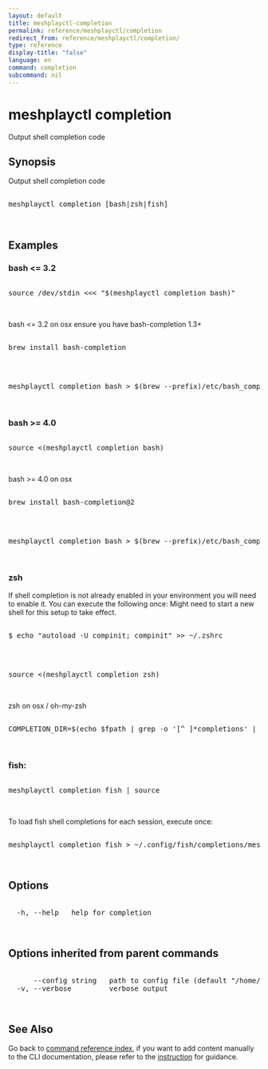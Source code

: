 ```yaml
---
layout: default
title: meshplayctl-completion
permalink: reference/meshplayctl/completion
redirect_from: reference/meshplayctl/completion/
type: reference
display-title: "false"
language: en
command: completion
subcommand: nil
---
```


# meshplayctl completion

Output shell completion code

## Synopsis

Output shell completion code
<pre class='codeblock-pre'>
<div class='codeblock'>
meshplayctl completion [bash|zsh|fish]

</div>
</pre> 

## Examples

### bash <= 3.2
<pre class='codeblock-pre'>
<div class='codeblock'>
source /dev/stdin <<< "$(meshplayctl completion bash)"

</div>
</pre> 

bash <= 3.2 on osx
ensure you have bash-completion 1.3+
<pre class='codeblock-pre'>
<div class='codeblock'>
brew install bash-completion 

</div>
</pre> 

<pre class='codeblock-pre'>
<div class='codeblock'>
meshplayctl completion bash > $(brew --prefix)/etc/bash_completion.d/meshplayctl

</div>
</pre> 

### bash >= 4.0
<pre class='codeblock-pre'>
<div class='codeblock'>
source <(meshplayctl completion bash)

</div>
</pre> 

bash >= 4.0 on osx
<pre class='codeblock-pre'>
<div class='codeblock'>
brew install bash-completion@2

</div>
</pre> 

<pre class='codeblock-pre'>
<div class='codeblock'>
meshplayctl completion bash > $(brew --prefix)/etc/bash_completion.d/meshplayctl

</div>
</pre> 

### zsh
If shell completion is not already enabled in your environment you will need
to enable it.  You can execute the following once:
Might need to start a new shell for this setup to take effect.
<pre class='codeblock-pre'>
<div class='codeblock'>
$ echo "autoload -U compinit; compinit" >> ~/.zshrc

</div>
</pre> 

<pre class='codeblock-pre'>
<div class='codeblock'>
source <(meshplayctl completion zsh)

</div>
</pre> 

zsh on osx / oh-my-zsh
<pre class='codeblock-pre'>
<div class='codeblock'>
COMPLETION_DIR=$(echo $fpath | grep -o '[^ ]*completions' | grep -v cache) && mkdir -p $COMPLETION_DIR && meshplayctl completion zsh > "${COMPLETION_DIR}/_meshplayctl"

</div>
</pre> 

### fish:
<pre class='codeblock-pre'>
<div class='codeblock'>
meshplayctl completion fish | source

</div>
</pre> 

To load fish shell completions for each session, execute once:
<pre class='codeblock-pre'>
<div class='codeblock'>
meshplayctl completion fish > ~/.config/fish/completions/meshplayctl.fish

</div>
</pre> 

## Options

<pre class='codeblock-pre'>
<div class='codeblock'>
  -h, --help   help for completion

</div>
</pre>

## Options inherited from parent commands

<pre class='codeblock-pre'>
<div class='codeblock'>
      --config string   path to config file (default "/home/runner/.meshery/config.yaml")
  -v, --verbose         verbose output

</div>
</pre>

## See Also

Go back to [command reference index](/reference/meshplayctl/), if you want to add content manually to the CLI documentation, please refer to the [instruction](/project/contributing/contributing-cli#preserving-manually-added-documentation) for guidance.
